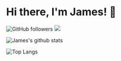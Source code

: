 # Hi there, I'm James! 👋
![GitHub followers](https://img.shields.io/github/followers/anmol098?label=Follow&style=social)
![](https://visitor-badge.glitch.me/badge?page_id=chutiphon-k.chutiphon-k)


![James's github stats](https://github-readme-stats.vercel.app/api?username=chutiphon-k&show_icons=true&title_color=fff&icon_color=79ff97&text_color=9f9f9f&bg_color=151515&count_private=true)

![Top Langs](https://github-readme-stats.vercel.app/api/top-langs?username=chutiphon-k&hide=c%23&layout=compact&title_color=fff&icon_color=79ff97&text_color=9f9f9f&bg_color=151515)

<!--
**chutiphon-k/chutiphon-k** is a ✨ _special_ ✨ repository because its `README.md` (this file) appears on your GitHub profile.

Here are some ideas to get you started:

- 🔭 I’m currently working on ...
- 🌱 I’m currently learning ...
- 👯 I’m looking to collaborate on ...
- 🤔 I’m looking for help with ...
- 💬 Ask me about ...
- 📫 How to reach me: ...
- 😄 Pronouns: ...
- ⚡ Fun fact: ...
-->
